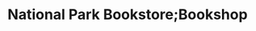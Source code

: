 ---
title: "National Park Bookstore;Bookshop"
url: /harpers-ferry/national-park-bookstore-bookshop/
shop: gift
---